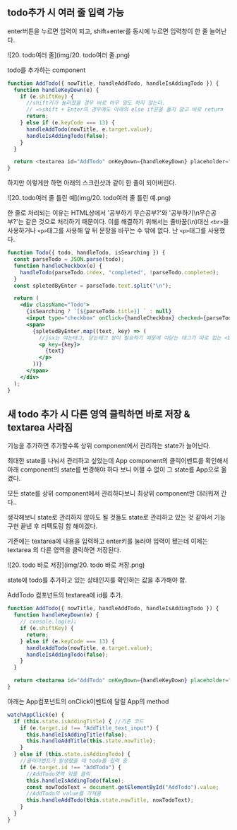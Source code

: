 ## todo추가 시 여러 줄 입력 가능

enter버튼을 누르면 입력이 되고, shift+enter를 동시에 누르면 입력창이 한 줄 늘어난다.

![20. todo여러 줄](img/20. todo여러 줄.png)



todo를 추가하는 component

```js
function AddTodo({ nowTitle, handleAddTodo, handleIsAddingTodo }) {
  function handleKeyDown(e) {
    if (e.shiftKey) {
      //shift키가 눌러졌을 경우 바로 아무 일도 하지 않는다.
      // =>shift + Enter의 경우에도 아래의 else if문을 돌지 않고 바로 return
      return;
    } else if (e.keyCode === 13) {
      handleAddTodo(nowTitle, e.target.value);
      handleIsAddingTodo(false);
    }
  }

  return <textarea id="AddTodo" onKeyDown={handleKeyDown} placeholder="입력을 완료하고 싶다면 Enter를 누르세요" autoFocus />;
}
```

하지만 이렇게만 하면 아래의 스크린샷과 같이 한 줄이 되어버린다.

![20. todo여러 줄 틀린 예](img/20. todo여러 줄 틀린 예.png)

한 줄로 처리되는 이유는 HTML상에서 '공부하기 무슨공부?'와 '공부하기\n무슨공부?'는 같은 것으로 처리하기 때문이다. 이를 해결하기 위해서는 줄바꿈(\n)대신 `<br>`을 사용하거나 `<p>`태그를 사용해 앞 뒤 문장을 바꾸는 수 밖에 없다. 난 `<p>`태그를 사용했다.

```jsx
function Todo({ todo, handleTodo, isSearching }) {
  const parseTodo = JSON.parse(todo);
  function handleCheckbox(e) {
    handleTodo(parseTodo.index, "completed", !parseTodo.completed);
  }
  const spletedByEnter = parseTodo.text.split("\n");

  return (
    <div className="Todo">
      {isSearching ? `[${parseTodo.title}] ` : null}
      <input type="checkbox" onClick={handleCheckbox} checked={parseTodo.completed} />
      <span>
        {spletedByEnter.map((text, key) => (
          //jsx는 여는태그, 닫는태그 쌍이 필요하기 때문에 여닫는 태그가 따로 없는 <br>은 Array.map에 사용하기 부적합하다.
          <p key={key}>
            {text}
          </p>
        ))}
      </span>
    </div>
  );
}
```





## 새 todo 추가 시 다른 영역 클릭하면 바로 저장 & textarea 사라짐

기능을 추가하면 추가할수록 상위 component에서 관리하는 state가 늘어난다.

최대한 state를 나눠서 관리하고 싶었는데 App component의 클릭이벤트를 확인해서 아래 component의 state를 변경해야 하다 보니 어쩔 수 없이 그 state를 App으로 옮겼다.

모든 state를 상위 component에서 관리하다보니 최상위 component만 더러워져 간다..

생각해보니 state로 관리하지 않아도 될 것들도 state로 관리하고 있는 것 같아서 기능구현 끝낸 후 리펙토링 함 해야겠다.



기존에는 textarea에 내용을 입력하고 enter키를 눌러야 입력이 됐는데 이제는 textarea 외 다른 영역을 클릭하면 저장된다.

![20. todo 바로 저장](img/20. todo 바로 저장.png)



state에 todo를 추가하고 있는 상태인지를 확인하는 값을 추가해야 함.

AddTodo 컴포넌트의 textarea에 id를 추가.

```jsx
function AddTodo({ nowTitle, handleAddTodo, handleIsAddingTodo }) {
  function handleKeyDown(e) {
    // console.log(e);
    if (e.shiftKey) {
      return;
    } else if (e.keyCode === 13) {
      handleAddTodo(nowTitle, e.target.value);
      handleIsAddingTodo(false);
    }
  }

  return <textarea id="AddTodo" onKeyDown={handleKeyDown} placeholder="입력을 완료하고 싶다면 Enter를 누르세요" autoFocus />;
}
```



아래는 App컴포넌트의 onClick이벤트에 달릴 App의 method

```js
watchAppClick(e) {
  if (this.state.isAddingTitle) { //기존 코드
    if (e.target.id !== "AddTitle_text_input") {
      this.handleIsAddingTitle(false);
      this.handleAddTitle(this.state.nowTitle);
    }
  } else if (this.state.isAddingTodo) {
    //클릭이벤트가 발생했을 때 todo를 입력 중
    if (e.target.id !== "AddTodo") {
      //AddTodo영역 외를 클릭
      this.handleIsAddingTodo(false);
      const nowTodoText = document.getElementById("AddTodo").value;
      //AddTodo의 value를 가져옴
      this.handleAddTodo(this.state.nowTitle, nowTodoText);
    }
  }
}
```

